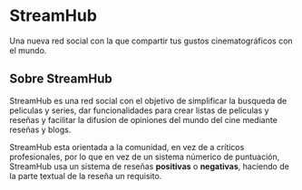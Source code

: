 # StreamHub

Una nueva red social con la que compartir tus gustos cinematográficos con el mundo.

## Sobre StreamHub

StreamHub es una red social con el objetivo de simplificar la busqueda de peliculas y series, dar funcionalidades para crear listas de peliculas y reseñas y facilitar la difusion de opiniones del mundo del cine mediante reseñas y blogs.

StreamHub esta orientada a la comunidad, en vez de a críticos profesionales, por lo que en vez de un sistema númerico de puntuación, StreamHub usa un sistema de reseñas **positivas** o **negativas**, haciendo de la parte textual de la reseña un requisito.
